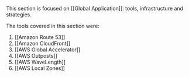 This section is focused on [[Global Application]]: tools, infrastructure and strategies.

The tools covered in this section were:
1. [[Amazon Route 53]]
2. [[Amazon CloudFront]]
3. [[AWS Global Accelerator]]
4. [[AWS Outposts]]
5. [[AWS WaveLength]]
6. [[AWS Local Zones]]

